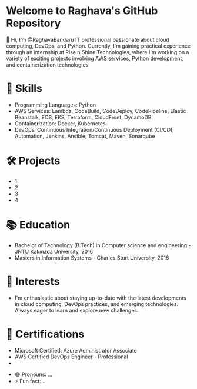 # Welcome to Raghava's GitHub Repository

👋 Hi, I’m @RaghavaBandaru IT professional passionate about cloud computing, DevOps, and Python. Currently, I'm gaining practical experience through an internship at Rise n Shine Technologies, where I'm working on a variety of exciting projects involving AWS services, Python development, and containerization technologies.

# 🔧 Skills
* Programming Languages: Python
* AWS Services: Lambda, CodeBuild, CodeDeploy, CodePipeline, Elastic Beanstalk, ECS, EKS, Terraform, CloudFront, DynamoDB
* Containerization: Docker, Kubernetes
* DevOps: Continuous Integration/Continuous Deployment (CI/CD), Automation, Jenkins, Ansible, Tomcat, Maven, Sonarqube

# 🛠️ Projects
* 1
* 2
* 3
* 4

# 📚 Education
* Bachelor of Technology (B.Tech) in Computer science and engineering - JNTU Kakinada University, 2016
* Masters in Information Systems - Charles Sturt University, 2016

# 🌱 Interests
*  I'm enthusiastic about staying up-to-date with the latest developments in cloud computing, DevOps practices, and emerging technologies. Always eager to learn and explore new challenges.

# 📖 Certifications
* Microsoft Certified: Azure Administrator Associate
* AWS Certified DevOps Engineer - Professional
* 




- 😄 Pronouns: ...
- ⚡ Fun fact: ...

<!---
RaghavaBandaru/RaghavaBandaru is a ✨ special ✨ repository because its `README.md` (this file) appears on your GitHub profile.
You can click the Preview link to take a look at your changes.
--->
